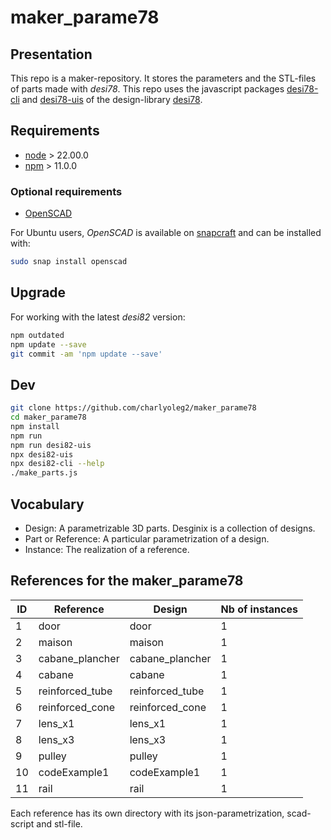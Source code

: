 maker\_parame78
===============


Presentation
------------

This repo is a maker-repository. It stores the parameters and the STL-files of parts made with *desi78*.
This repo uses the javascript packages [desi78-cli](https://www.npmjs.com/package/desi78-cli) and [desi78-uis](https://www.npmjs.com/package/desi78-uis) of the design-library [desi78](https://charlyoleg2.github.io/parame78/).


Requirements
------------

- [node](https://nodejs.org) > 22.00.0
- [npm](https://docs.npmjs.com/cli) > 11.0.0


### Optional requirements

- [OpenSCAD](https://openscad.org/)

For Ubuntu users, *OpenSCAD* is available on [snapcraft](https://snapcraft.io/openscad) and can be installed with:

```bash
sudo snap install openscad
```

Upgrade
-------

For working with the latest *desi82* version:

```bash
npm outdated
npm update --save
git commit -am 'npm update --save'
```


Dev
---

```bash
git clone https://github.com/charlyoleg2/maker_parame78
cd maker_parame78
npm install
npm run
npm run desi82-uis
npx desi82-uis
npx desi82-cli --help
./make_parts.js
```

Vocabulary
----------

- Design: A parametrizable 3D parts. Desginix is a collection of designs.
- Part or Reference: A particular parametrization of a design.
- Instance: The realization of a reference.


References for the maker\_parame78
----------------------------------

ID | Reference           | Design             | Nb of instances
---|---------------------|--------------------|----------------
1  | door                |  door              | 1
2  | maison              |  maison            | 1
3  | cabane\_plancher    |  cabane\_plancher  | 1
4  | cabane              |  cabane            | 1
5  | reinforced\_tube    |  reinforced\_tube  | 1
6  | reinforced\_cone    |  reinforced\_cone  | 1
7  | lens\_x1            |  lens\_x1          | 1
8  | lens\_x3            |  lens\_x3          | 1
9  | pulley              |  pulley            | 1
10 | codeExample1        |  codeExample1      | 1
11 | rail                |  rail              | 1

Each reference has its own directory with its json-parametrization, scad-script and stl-file.


